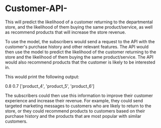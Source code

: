 # Customer-API-
This will predict the likelihood of a customer returning to the departmental store, and the likelihood of them buying the same product/service, as well as recommend products that will increase the store revenue.

To use the model, the subscribers would send a request to the API with the customer's purchase history and other relevant features. The API would then use the model to predict the likelihood of the customer returning to the store and the likelihood of them buying the same product/service. The API would also recommend products that the customer is likely to be interested in.

This would print the following output:

0.8
0.7
['product_4', 'product_5', 'product_6']

The subscribers could then use this information to improve their customer experience and increase their revenue. For example, they could send targeted marketing messages to customers who are likely to return to the store, or they could recommend products to customers based on their purchase history and the products that are most popular with similar customers.
